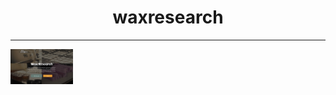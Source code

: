 <h1 align="center">waxresearch</h1>
<hr>
<a href="https://rogueathletic.github.io/waxresearch/">
<img src="https://github.com/rogueathletic/waxresearch/blob/master/screen-shot-wax-research-landing-page.png?raw=true" width="100" height="auto">
</a>
